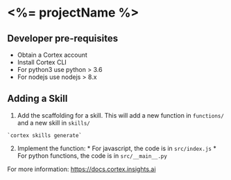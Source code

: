 # <%= projectName %>

## Developer pre-requisites
  * Obtain a Cortex account
  * Install Cortex CLI
  * For python3 use python > 3.6
  * For nodejs use nodejs > 8.x

## Adding a Skill

  1. Add the scaffolding for a skill. This will add a new function in `functions/`
     and a new skill in `skills/`

    `cortex skills generate`

  2. Implement the function:
    * For javascript, the code is in `src/index.js`
    * For python functions, the code is in `src/__main__.py`    

For more information: https://docs.cortex.insights.ai
